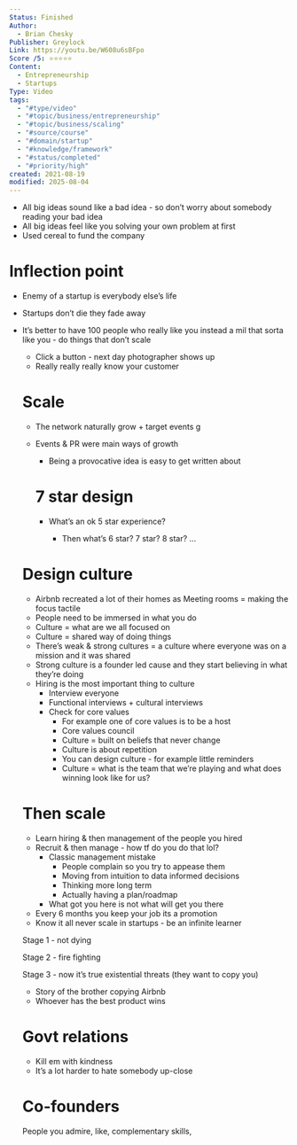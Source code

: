 ```yaml
---
Status: Finished
Author:
  - Brian Chesky
Publisher: Greylock
Link: https://youtu.be/W608u6sBFpo
Score /5: ⭐️⭐️⭐️⭐️⭐️
Content:
  - Entrepreneurship
  - Startups
Type: Video
tags:
  - "#type/video"
  - "#topic/business/entrepreneurship"
  - "#topic/business/scaling"
  - "#source/course"
  - "#domain/startup"
  - "#knowledge/framework"
  - "#status/completed"
  - "#priority/high"
created: 2021-08-19
modified: 2025-08-04
---
```

- All big ideas sound like a bad idea - so don’t worry about somebody reading your bad idea
- All big ideas feel like you solving your own problem at first
- Used cereal to fund the company

  

# Inflection point

- Enemy of a startup is everybody else’s life
- Startups don’t die they fade away
- It’s better to have 100 people who really like you instead a mil that sorta like you - do things that don’t scale
    
    - Click a button - next day photographer shows up
    - Really really really know your customer
    
    # Scale
    
    - The network naturally grow + target events g
    - Events & PR were main ways of growth
        
        - Being a provocative idea is easy to get written about
        
        # 7 star design
        
        - What’s an ok 5 star experience?
            
            - Then what’s 6 star? 7 star? 8 star? ...
            
              
            
    
    # Design culture
    
    - Airbnb recreated a lot of their homes as Meeting rooms = making the focus tactile
    - People need to be immersed in what you do
    - Culture = what are we all focused on
    - Culture = shared way of doing things
    - There’s weak & strong cultures = a culture where everyone was on a mission and it was shared
    - Strong culture is a founder led cause and they start believing in what they’re doing
    - Hiring is the most important thing to culture
        - Interview everyone
        - Functional interviews + cultural interviews
        - Check for core values
            - For example one of core values is to be a host
            - Core values council
            - Culture = built on beliefs that never change
            - Culture is about repetition
            - You can design culture - for example little reminders
            - Culture = what is the team that we’re playing and what does winning look like for us?
    
    # Then scale
    
    - Learn hiring & then management of the people you hired
    - Recruit & then manage - how tf do you do that lol?
        - Classic management mistake
            - People complain so you try to appease them
            - Moving from intuition to data informed decisions
            - Thinking more long term
            - Actually having a plan/roadmap
        - What got you here is not what will get you there
    - Every 6 months you keep your job its a promotion
    - Know it all never scale in startups - be an infinite learner
    
      
    
    Stage 1 - not dying
    
      
    
    Stage 2 - fire fighting
    
      
    
    Stage 3 - now it’s true existential threats (they want to copy you)
    
    - Story of the brother copying Airbnb
    - Whoever has the best product wins
    
      
    
    # Govt relations
    
    - Kill em with kindness
    - It’s a lot harder to hate somebody up-close
    
      
    
      
    
    # Co-founders
    
    People you admire, like, complementary skills,